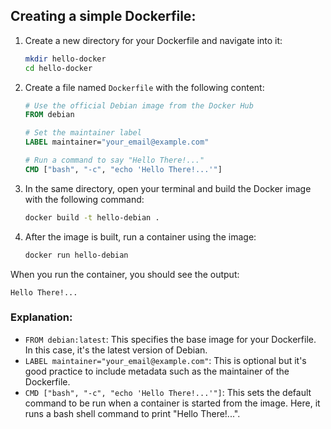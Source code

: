 ## Creating a simple Dockerfile:

1. Create a new directory for your Dockerfile and navigate into it:
    ```sh
    mkdir hello-docker
    cd hello-docker
    ```

2. Create a file named `Dockerfile` with the following content:
    ```dockerfile
    # Use the official Debian image from the Docker Hub
    FROM debian

    # Set the maintainer label
    LABEL maintainer="your_email@example.com"

    # Run a command to say "Hello There!..."
    CMD ["bash", "-c", "echo 'Hello There!...'"]
    ```

3. In the same directory, open your terminal and build the Docker image with the following command:
    ```sh
    docker build -t hello-debian .
    ```

4. After the image is built, run a container using the image:
    ```sh
    docker run hello-debian
    ```

When you run the container, you should see the output:
```
Hello There!...
```

### Explanation:

- `FROM debian:latest`: This specifies the base image for your Dockerfile. In this case, it's the latest version of Debian.
- `LABEL maintainer="your_email@example.com"`: This is optional but it's good practice to include metadata such as the maintainer of the Dockerfile.
- `CMD ["bash", "-c", "echo 'Hello There!...'"]`: This sets the default command to be run when a container is started from the image. Here, it runs a bash shell command to print "Hello There!...".